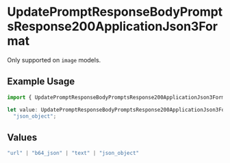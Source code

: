 # UpdatePromptResponseBodyPromptsResponse200ApplicationJson3Format

Only supported on `image` models.

## Example Usage

```typescript
import { UpdatePromptResponseBodyPromptsResponse200ApplicationJson3Format } from "orq-poc-typescript-multi-env-version/models/operations";

let value: UpdatePromptResponseBodyPromptsResponse200ApplicationJson3Format =
  "json_object";
```

## Values

```typescript
"url" | "b64_json" | "text" | "json_object"
```